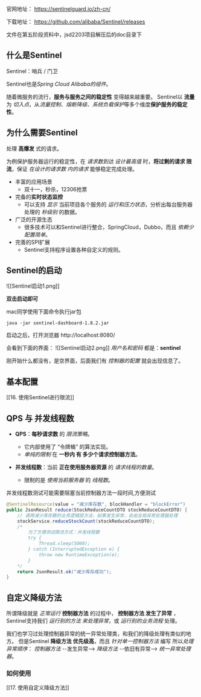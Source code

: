 
官网地址：
https://sentinelguard.io/zh-cn/  
  
下载地址：
https://github.com/alibaba/Sentinel/releases  

文件在第五阶段资料中，jsd2203项目解压后的doc目录下


## 什么是Sentinel

Sentinel：哨兵 / 门卫

Sentinel也是*Spring Cloud Alibaba的组件*。

随着微服务的流行，**服务与服务之间的稳定性** 变得越来越重要。
Sentinel以 **流量** 为 *切入点*，从*流量控制、熔断降级、系统负载保护*等多个维度**保护服务的稳定性**。


## 为什么需要Sentinel

处理 **高爆发** 式的请求。

为例保护服务器运行的稳定性，在 *请求数到达 设计最高值* 时，**将过剩的请求 限流**，保证 *在设计的请求数 内的请求* 能够稳定完成处理。

- 丰富的应用场景
    - 双十一，秒杀，12306抢票
- 完备的**实时状态监控**
    - 可以支持 *显示* 当前项目各个服务的 *运行和压力状态*，分析出每台服务器处理的 *秒级别* 的数据。
- 广泛的开源生态
    - 很多技术可以和Sentinel进行整合，SpringCloud，Dubbo，而且 *依赖少配置简单*。
- 完善的SPI扩展
    - Sentinel支持程序设置各种自定义的规则。



## Sentinel的启动

![[Sentinel启动1.png]]

**双击启动即可**

mac同学使用下面命令执行jar包  
```  
java -jar sentinel-dashboard-1.8.2.jar  
```  
  
启动之后，打开浏览器 http://localhost:8080/  
  
会看到下面的界面：
![[Sentinel启动2.png]]
*用户名和密码* 都是：**sentinel**

刚开始什么都没有，是空界面，后面我们有 *控制器的配置* 就会出现信息了。


## 基本配置

[[16. 使用Sentinel进行限流]]


## QPS 与 并发线程数

- **QPS**：**每秒请求数** 的 *限流策略*。
    - 它内部使用了 “令牌桶” 的算法实现。
    - *单纯的限制* 在 **一秒内 有 多少个请求控制器方法**。

- **并发线程数**：当前 **正在使用服务器资源** 的 *请求线程的数量*。
    - 限制的是 *使用当前服务器* 的 *线程数*。

并发线程数测试可能需要阻塞当前控制器方法一段时间,方便测试  
```java  
@SentinelResource(value = "减少库存数", blockHandler = "blockError")  
public JsonResult reduce(StockReduceCountDTO stockReduceCountDTO) {  
    // 调用减少库存数的业务逻辑层方法，如果发生异常，会由全局异常处理器处理  
    stockService.reduceStockCount(stockReduceCountDTO);  
    /*  
        为了方便测试限流方式：并发线程数  
        try {            
	        Thread.sleep(5000);        
        } catch (InterruptedException e) {            
	        throw new RuntimeException(e);        
        }    
    */    
    return JsonResult.ok("减少库存成功");  
}
```


## 自定义降级方法

所谓降级就是 *正常运行* **控制器方法** 的过程中，
**控制器方法 发生了异常** ，Sentinel支持我们 *运行别的方法 来处理异常*，或 *运行别的业务流程* 处理。

我们也学习过处理控制器异常的统一异常处理类，和我们的降级处理有类似的地方。
但是Sentinel **降级方法 优先级高**，而且 *针对单一控制器方法* 编写
所以*处理异常顺序*：
*控制器方法*  --发生异常-->  *降级方法*  --依旧有异常-->  *统一异常处理器*。 

### 如何使用

[[17. 使用自定义降级方法]]
